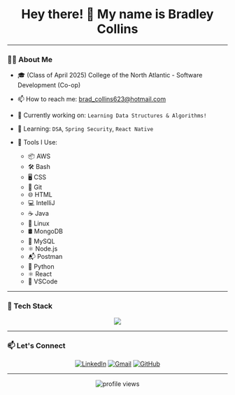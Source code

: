 <h1 align="center">Hey there! 👋 My name is Bradley Collins</h1>

---

### 👨‍💻 About Me
- 🎓 (Class of April 2025) College of the North Atlantic - Software Development (Co-op)

- 📫 How to reach me: [brad_collins623@hotmail.com](mailto:brad_collins623@hotmail.com)

- 💼 Currently working on: `Learning Data Structures & Algorithms!`
  
- 🧠 Learning: `DSA`, `Spring Security`, `React Native`
  
- 🧰 Tools I Use:
    - 📦 AWS
    - 🛠️ Bash
    - 🖥️ CSS
    - 🐘 Git
    - 🌐 HTML
    - 💻 IntelliJ
    - ☕ Java
    - 🐧 Linux
    - 🛢️ MongoDB
    - 🐬 MySQL
    - ⚛️ Node.js
    - 📬 Postman
    - 🐍 Python
    - ⚛️ React
    - 🔧 VSCode
---

### 🧰 Tech Stack

<div align="center">
  <img src="https://skillicons.dev/icons?i=aws,bash,css,git,html,intellij,java,linux,mongodb,mysql,nodejs,postman,python,react,vscode" />
</div>

---

### 📫 Let's Connect

<p align="center">
  <a href="https://www.linkedin.com/in/collinsbradley/" target="_blank"><img alt="LinkedIn" src="https://img.shields.io/badge/LinkedIn-blue?style=for-the-badge&logo=linkedin"></a>
  <a href="mailto:brad_collins623@hotmail.com"><img alt="Gmail" src="https://img.shields.io/badge/Email-D14836?style=for-the-badge&logo=gmail&logoColor=white"></a>
  <a href="https://github.com/bradleycollins95"><img alt="GitHub" src="https://img.shields.io/badge/GitHub-000000?style=for-the-badge&logo=github"></a>
</p>

---

<p align="center">
  <img src="https://komarev.com/ghpvc/?username=bradleycollins&label=Profile+Views&color=brightgreen" alt="profile views" />
</p>
